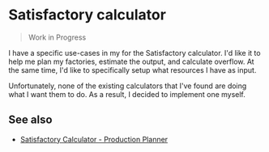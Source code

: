# Satisfactory calculator

> Work in Progress

I have a specific use-cases in my for the Satisfactory calculator. I'd like it to help me plan my factories,
estimate the output, and calculate overflow. At the same time, I'd like to specifically setup what resources I have
as input.

Unfortunately, none of the existing calculators that I've found are doing what I want them to do.
As a result, I decided to implement one myself.

## See also

* [Satisfactory Calculator - Production Planner](https://satisfactory-calculator.com/en/planners/production)

